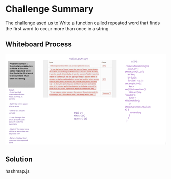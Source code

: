 # Challenge Summary
The challenge ased us to Write a function called repeated word that finds the first word to occur more than once in a string

## Whiteboard Process
![src](./assesments/chal31.PNG)


## Solution
hashmap.js
